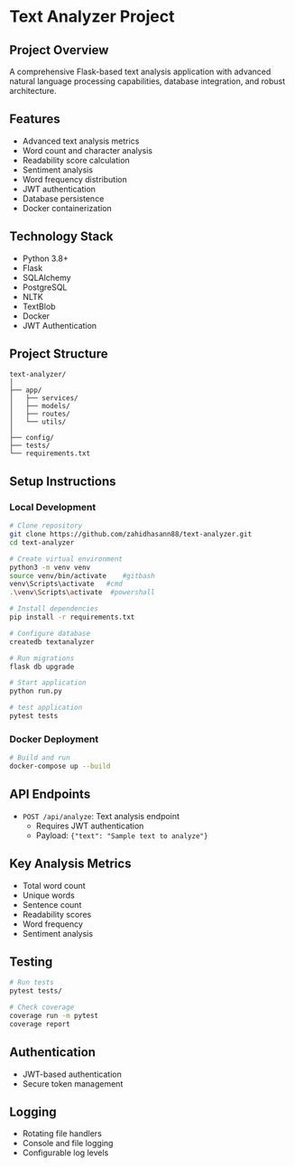 # Text Analyzer Project

## Project Overview
A comprehensive Flask-based text analysis application with advanced natural language processing capabilities, database integration, and robust architecture.

## Features
- Advanced text analysis metrics
- Word count and character analysis
- Readability score calculation
- Sentiment analysis
- Word frequency distribution
- JWT authentication
- Database persistence
- Docker containerization

## Technology Stack
- Python 3.8+
- Flask
- SQLAlchemy
- PostgreSQL
- NLTK
- TextBlob
- Docker
- JWT Authentication

## Project Structure
```
text-analyzer/
│
├── app/
│   ├── services/
│   ├── models/
│   ├── routes/
│   └── utils/
│
├── config/
├── tests/
└── requirements.txt
```

## Setup Instructions

### Local Development
```bash
# Clone repository
git clone https://github.com/zahidhasann88/text-analyzer.git
cd text-analyzer

# Create virtual environment
python3 -m venv venv
source venv/bin/activate    #gitbash
venv\Scripts\activate   #cmd
.\venv\Scripts\activate  #powershall

# Install dependencies
pip install -r requirements.txt

# Configure database
createdb textanalyzer

# Run migrations
flask db upgrade

# Start application
python run.py

# test application
pytest tests
```

### Docker Deployment
```bash
# Build and run
docker-compose up --build
```

## API Endpoints
- `POST /api/analyze`: Text analysis endpoint
  - Requires JWT authentication
  - Payload: `{"text": "Sample text to analyze"}`

## Key Analysis Metrics
- Total word count
- Unique words
- Sentence count
- Readability scores
- Word frequency
- Sentiment analysis

## Testing
```bash
# Run tests
pytest tests/

# Check coverage
coverage run -m pytest
coverage report
```

## Authentication
- JWT-based authentication
- Secure token management

## Logging
- Rotating file handlers
- Console and file logging
- Configurable log levels
